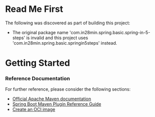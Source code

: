 # Read Me First
The following was discovered as part of building this project:

* The original package name 'com.in28min.spring.basic.spring-in-5-steps' is invalid and this project uses 'com.in28min.spring.basic.springin5steps' instead.

# Getting Started

### Reference Documentation
For further reference, please consider the following sections:

* [Official Apache Maven documentation](https://maven.apache.org/guides/index.html)
* [Spring Boot Maven Plugin Reference Guide](https://docs.spring.io/spring-boot/docs/2.6.7/maven-plugin/reference/html/)
* [Create an OCI image](https://docs.spring.io/spring-boot/docs/2.6.7/maven-plugin/reference/html/#build-image)

